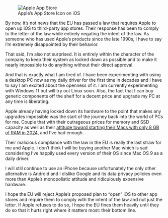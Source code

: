 <figure><img loading="lazy" decoding="async" src="james-yarema-G3q7mxXkP-M-unsplash.jpg" alt="Apple App Store"><figcaption>Apple’s App Store Icon on iOS</figcaption></figure>

By now, it’s not news that the EU has passed a law that requires Apple to open up iOS to third-party app stores. Their response has been to comply to the letter of the law while entirely negating the intent of the law. As someone who has used Apple’s products since the late 1990s, I have to say I’m extremely disappointed by their behavior.

That said, I’m also not surprised. It is entirely within the character of the company to keep their system as locked down as possible and to make it nearly impossible to do anything without their direct approval.

And that is exactly what I am tired of. I have been experimenting with using a desktop PC now as my daily driver for the first time in decades and I have to say I am excited about the openness of it. I am currently experimenting with Windows 11 but will try out Linux soon. Also, the fact that I can buy generic components off the shelf for a decent price and upgrade my PC at any time is liberating.

Apple already having locked down its hardware to the point that makes any upgrades impossible was the start of the journey back into the world of PCs for me. Couple that with their outrageous prices for memory and SSD capacity as well as their [attitude toward starting their Macs with only 8 GB of RAM in 2024](https://www.theregister.com/2023/11/09/apple_exec_defends_8gb/), and I’ve had enough.

Their malicious compliance with the law in the EU is really the last straw for me and Apple. I don’t think I will be buying another Mac which is sad considering I’ve happily used every version of their OS since Mac OS 9 as a daily driver.

I will still continue to use an iPhone because unfortunately the only other alternative is Android and I dislike Google and its data privacy policies even more than Apple’s monopolistic attitude and ridiculously expensive hardware.

I hope the EU will reject Apple’s proposed plan to “open” iOS to other app stores and require them to comply with the intent of the law and not just the letter. If Apple refuses to do so, I hope the EU fines them heavily until they do so that it hurts right where it matters most: their bottom line.